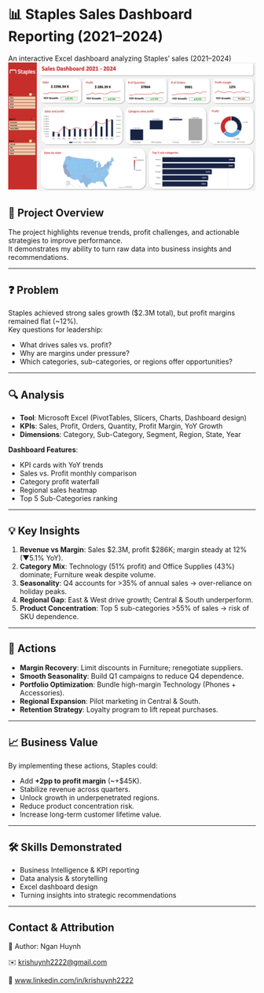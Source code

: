 # 📊 Staples Sales Dashboard Reporting (2021–2024)

An interactive Excel dashboard analyzing Staples’ sales (2021–2024)
![Staples Sales Dashboard](02_excel_dashboard/Staples_dashboard.png)

## 📌 Project Overview  
The project highlights revenue trends, profit challenges, and actionable strategies to improve performance.  
It demonstrates my ability to turn raw data into business insights and recommendations.  

---
## ❓ Problem  
Staples achieved strong sales growth ($2.3M total), but profit margins remained flat (~12%).  
Key questions for leadership:  
- What drives sales vs. profit?  
- Why are margins under pressure?  
- Which categories, sub-categories, or regions offer opportunities?  
---
## 🔍 Analysis  
- **Tool**: Microsoft Excel (PivotTables, Slicers, Charts, Dashboard design)  
- **KPIs**: Sales, Profit, Orders, Quantity, Profit Margin, YoY Growth  
- **Dimensions**: Category, Sub-Category, Segment, Region, State, Year  

**Dashboard Features**:  
- KPI cards with YoY trends  
- Sales vs. Profit monthly comparison  
- Category profit waterfall  
- Regional sales heatmap  
- Top 5 Sub-Categories ranking  
---
## 💡 Key Insights  
1. **Revenue vs Margin**: Sales $2.3M, profit $286K; margin steady at 12% (▼5.1% YoY).  
2. **Category Mix**: Technology (51% profit) and Office Supplies (43%) dominate; Furniture weak despite volume.  
3. **Seasonality**: Q4 accounts for >35% of annual sales → over-reliance on holiday peaks.  
4. **Regional Gap**: East & West drive growth; Central & South underperform.  
5. **Product Concentration**: Top 5 sub-categories >55% of sales → risk of SKU dependence.  
---
## 🚀 Actions  
- **Margin Recovery**: Limit discounts in Furniture; renegotiate suppliers.  
- **Smooth Seasonality**: Build Q1 campaigns to reduce Q4 dependence.  
- **Portfolio Optimization**: Bundle high-margin Technology (Phones + Accessories).  
- **Regional Expansion**: Pilot marketing in Central & South.  
- **Retention Strategy**: Loyalty program to lift repeat purchases.  
---
## 📈 Business Value  
By implementing these actions, Staples could:  
- Add **+2pp to profit margin** (~+$45K).  
- Stabilize revenue across quarters.  
- Unlock growth in underpenetrated regions.  
- Reduce product concentration risk.  
- Increase long-term customer lifetime value.  
---
## 🛠️ Skills Demonstrated  
- Business Intelligence & KPI reporting  
- Data analysis & storytelling  
- Excel dashboard design  
- Turning insights into strategic recommendations
---
## Contact & Attribution
👤 Author: Ngan Huynh

✉️ krishuynh2222@gmail.com

🔗 www.linkedin.com/in/krishuynh2222

